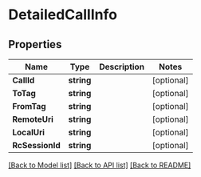 # DetailedCallInfo

## Properties

Name | Type | Description | Notes
------------ | ------------- | ------------- | -------------
**CallId** | **string** |  | [optional] 
**ToTag** | **string** |  | [optional] 
**FromTag** | **string** |  | [optional] 
**RemoteUri** | **string** |  | [optional] 
**LocalUri** | **string** |  | [optional] 
**RcSessionId** | **string** |  | [optional] 

[[Back to Model list]](../README.md#documentation-for-models) [[Back to API list]](../README.md#documentation-for-api-endpoints) [[Back to README]](../README.md)


